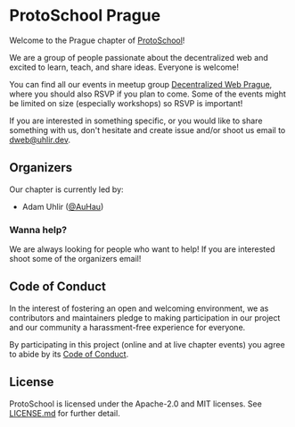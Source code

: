 # ProtoSchool Prague

Welcome to the Prague chapter of [ProtoSchool](https://proto.school)!

We are a group of people passionate about the decentralized web and excited to learn, teach, and share ideas. Everyone is welcome!

You can find all our events in meetup group [Decentralized Web Prague](https://www.meetup.com/dweb-prague/), where you should also RSVP if you plan to come. Some of the events might be limited on size (especially workshops) so RSVP is important!

If you are interested in something specific, or you would like to share something with us, don't hesitate and create issue and/or shoot us email to [dweb@uhlir.dev](dweb@uhlir.dev).

## Organizers

Our chapter is currently led by:
* Adam Uhlir ([@AuHau](https://github.com/AuHau))

### Wanna help?

We are always looking for people who want to help! If you are interested shoot some of the organizers email!

## Code of Conduct

In the interest of fostering an open and welcoming environment, we as
contributors and maintainers pledge to making participation in our project and
our community a harassment-free experience for everyone.

By participating in this project (online and at live chapter events) you agree to abide by its [Code of Conduct](./CODE_OF_CONDUCT.md).

## License

ProtoSchool is licensed under the Apache-2.0 and MIT licenses. See [LICENSE.md](https://github.com/protoschool/seattle/blob/master/LICENSE.md) for further detail.
